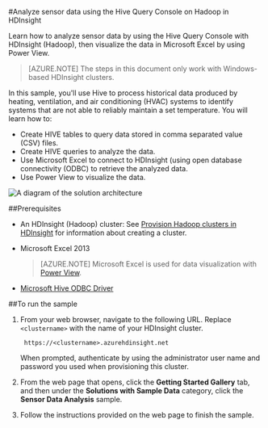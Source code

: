 <properties
	pageTitle="Analyze sensor data using Hive and Hadoop | Microsoft Azure"
	description="Learn how to analyze sensor data by using the Hive Query Console with HDInsight (Hadoop), then visualize the data in Microsoft Excel with PowerView."
	services="hdinsight"
	documentationCenter=""
	authors="Blackmist"
	manager="paulettm"
	editor="cgronlun"
	tags="azure-portal"/>

<tags
	ms.service="hdinsight"
	ms.workload="big-data"
	ms.tgt_pltfrm="na"
	ms.devlang="na"
	ms.topic="article"
	ms.date="12/04/2015" 
	ms.author="larryfr"/>

#Analyze sensor data using the Hive Query Console on Hadoop in HDInsight

Learn how to analyze sensor data by using the Hive Query Console with HDInsight (Hadoop), then visualize the data in Microsoft Excel by using Power View.

> [AZURE.NOTE] The steps in this document only work with Windows-based HDInsight clusters.

In this sample, you'll use Hive to process historical data produced by heating, ventilation, and air conditioning (HVAC) systems to identify systems that are not able to reliably maintain a set temperature. You will learn how to:

- Create HIVE tables to query data stored in comma separated value (CSV) files.
- Create HIVE queries to analyze the data.
- Use Microsoft Excel to connect to HDInsight (using open database connectivity (ODBC) to retrieve the analyzed data.
- Use Power View to visualize the data.

![A diagram of the solution architecture](./media/hdinsight-hive-analyze-sensor-data/hvac-architecture.png)

##Prerequisites

* An HDInsight (Hadoop) cluster: See [Provision Hadoop clusters in HDInsight](hdinsight-provision-clusters.md) for information about creating a cluster.

* Microsoft Excel 2013

	> [AZURE.NOTE] Microsoft Excel is used for data visualization with [Power View](https://support.office.com/Article/Power-View-Explore-visualize-and-present-your-data-98268d31-97e2-42aa-a52b-a68cf460472e?ui=en-US&rs=en-US&ad=US).

* [Microsoft Hive ODBC Driver](http://www.microsoft.com/download/details.aspx?id=40886)

##To run the sample

1. From your web browser, navigate to the following URL. Replace `<clustername>` with the name of your HDInsight cluster.

	 	https://<clustername>.azurehdinsight.net

	When prompted, authenticate by using the administrator user name and password you used when provisioning this cluster.

2. From the web page that opens, click the **Getting Started Gallery** tab, and then under the **Solutions with Sample Data** category, click the **Sensor Data Analysis** sample.

3. Follow the instructions provided on the web page to finish the sample.
